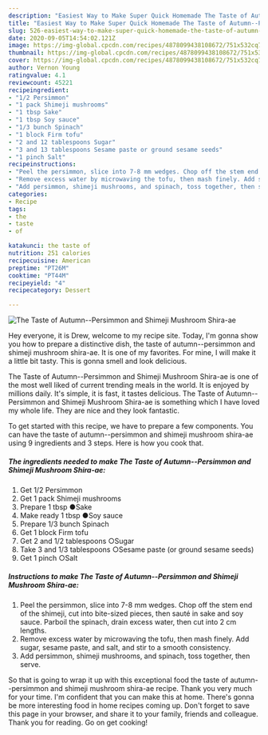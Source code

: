 ```yaml
---
description: "Easiest Way to Make Super Quick Homemade The Taste of Autumn--Persimmon and Shimeji Mushroom Shira-ae"
title: "Easiest Way to Make Super Quick Homemade The Taste of Autumn--Persimmon and Shimeji Mushroom Shira-ae"
slug: 526-easiest-way-to-make-super-quick-homemade-the-taste-of-autumn-persimmon-and-shimeji-mushroom-shira-ae
date: 2020-09-05T14:54:02.121Z
image: https://img-global.cpcdn.com/recipes/4878099438108672/751x532cq70/the-taste-of-autumn-persimmon-and-shimeji-mushroom-shira-ae-recipe-main-photo.jpg
thumbnail: https://img-global.cpcdn.com/recipes/4878099438108672/751x532cq70/the-taste-of-autumn-persimmon-and-shimeji-mushroom-shira-ae-recipe-main-photo.jpg
cover: https://img-global.cpcdn.com/recipes/4878099438108672/751x532cq70/the-taste-of-autumn-persimmon-and-shimeji-mushroom-shira-ae-recipe-main-photo.jpg
author: Vernon Young
ratingvalue: 4.1
reviewcount: 45221
recipeingredient:
- "1/2 Persimmon"
- "1 pack Shimeji mushrooms"
- "1 tbsp Sake"
- "1 tbsp Soy sauce"
- "1/3 bunch Spinach"
- "1 block Firm tofu"
- "2 and 12 tablespoons Sugar"
- "3 and 13 tablespoons Sesame paste or ground sesame seeds"
- "1 pinch Salt"
recipeinstructions:
- "Peel the persimmon, slice into 7-8 mm wedges. Chop off the stem end of the shimeji, cut into bite-sized pieces, then sauté in sake and soy sauce. Parboil the spinach, drain excess water, then cut into 2 cm lengths."
- "Remove excess water by microwaving the tofu, then mash finely. Add sugar, sesame paste, and salt, and stir to a smooth consistency."
- "Add persimmon, shimeji mushrooms, and spinach, toss together, then serve."
categories:
- Recipe
tags:
- the
- taste
- of

katakunci: the taste of 
nutrition: 251 calories
recipecuisine: American
preptime: "PT26M"
cooktime: "PT44M"
recipeyield: "4"
recipecategory: Dessert

---
```



![The Taste of Autumn--Persimmon and Shimeji Mushroom Shira-ae](https://img-global.cpcdn.com/recipes/4878099438108672/751x532cq70/the-taste-of-autumn-persimmon-and-shimeji-mushroom-shira-ae-recipe-main-photo.jpg)

Hey everyone, it is Drew, welcome to my recipe site. Today, I'm gonna show you how to prepare a distinctive dish, the taste of autumn--persimmon and shimeji mushroom shira-ae. It is one of my favorites. For mine, I will make it a little bit tasty. This is gonna smell and look delicious.

The Taste of Autumn--Persimmon and Shimeji Mushroom Shira-ae is one of the most well liked of current trending meals in the world. It is enjoyed by millions daily. It's simple, it is fast, it tastes delicious. The Taste of Autumn--Persimmon and Shimeji Mushroom Shira-ae is something which I have loved my whole life. They are nice and they look fantastic.




To get started with this recipe, we have to prepare a few components. You can have the taste of autumn--persimmon and shimeji mushroom shira-ae using 9 ingredients and 3 steps. Here is how you cook that.

<!--inarticleads1-->

##### The ingredients needed to make The Taste of Autumn--Persimmon and Shimeji Mushroom Shira-ae:

1. Get 1/2 Persimmon
1. Get 1 pack Shimeji mushrooms
1. Prepare 1 tbsp ●Sake
1. Make ready 1 tbsp ●Soy sauce
1. Prepare 1/3 bunch Spinach
1. Get 1 block Firm tofu
1. Get 2 and 1/2 tablespoons ○Sugar
1. Take 3 and 1/3 tablespoons ○Sesame paste (or ground sesame seeds)
1. Get 1 pinch ○Salt




<!--inarticleads2-->

##### Instructions to make The Taste of Autumn--Persimmon and Shimeji Mushroom Shira-ae:

1. Peel the persimmon, slice into 7-8 mm wedges. Chop off the stem end of the shimeji, cut into bite-sized pieces, then sauté in sake and soy sauce. Parboil the spinach, drain excess water, then cut into 2 cm lengths.
1. Remove excess water by microwaving the tofu, then mash finely. Add sugar, sesame paste, and salt, and stir to a smooth consistency.
1. Add persimmon, shimeji mushrooms, and spinach, toss together, then serve.




So that is going to wrap it up with this exceptional food the taste of autumn--persimmon and shimeji mushroom shira-ae recipe. Thank you very much for your time. I'm confident that you can make this at home. There's gonna be more interesting food in home recipes coming up. Don't forget to save this page in your browser, and share it to your family, friends and colleague. Thank you for reading. Go on get cooking!
